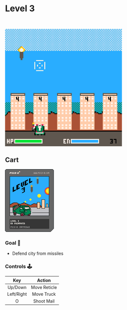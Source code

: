 # Level 3
<br>

![gameplay](https://github.com/sugarvoid/level-3/blob/master/gameplay.gif)
<br>

## Cart
![cart](https://github.com/sugarvoid/level-3/blob/master/level_3.p8.png)

### Goal :dart:

-   Defend city from missiles 

### Controls :joystick:

|  Key          |   Action   |
| :----:        | :--------: |
| Up/Down       |    Move Reticle    |
| Left/Right    |    Move Truck   |
|   O           | Shoot Mail |
